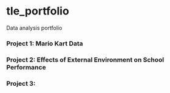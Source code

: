 # tle_portfolio
Data analysis portfolio

### Project 1: Mario Kart Data
### Project 2: Effects of External Environment on School Performance
### Project 3: 
